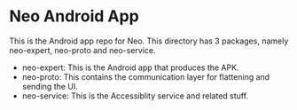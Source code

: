 # Neo Android App


This is the Android app repo for Neo.
This directory has 3 packages, namely neo-expert, neo-proto and neo-service.

- neo-expert: This is the Android app that produces the APK.
- neo-proto: This contains the communication layer for flattening and sending the UI.
- neo-service: This is the Accessiblity service and related stuff.
